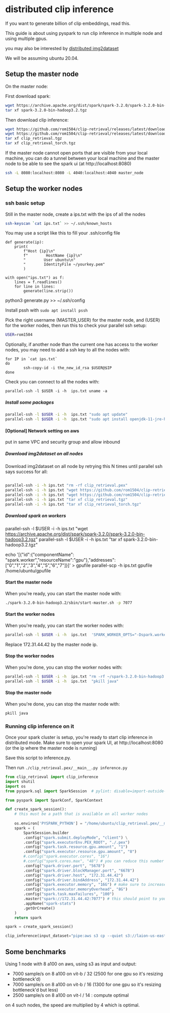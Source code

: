 # distributed clip inference

If you want to generate billion of clip embeddings, read this.

This guide is about using pyspark to run clip inference in multiple node and using multiple gpus.

you may also be interested by [distributed img2dataset](https://github.com/rom1504/img2dataset/blob/main/examples/distributed_img2dataset_tutorial.md)

We will be assuming ubuntu 20.04.

## Setup the master node

On the master node:

First download spark:
```bash
wget https://archive.apache.org/dist/spark/spark-3.2.0/spark-3.2.0-bin-hadoop3.2.tgz
tar xf spark-3.2.0-bin-hadoop3.2.tgz
```

Then download clip inference:
```bash
wget https://github.com/rom1504/clip-retrieval/releases/latest/download/clip_retrieval.tgz -O clip_retrieval.tgz
wget https://github.com/rom1504/clip-retrieval/releases/latest/download/clip_retrieval_torch.tgz -O clip_retrieval_torch.tgz
tar xf clip_retrieval.tgz
tar xf clip_retrieval_torch.tgz
```

If the master node cannot open ports that are visible from your local machine, you can do a tunnel between your local machine and the master node to be able to see the spark ui (at http://localhost:8080)
```bash
ssh -L 8080:localhost:8080 -L 4040:localhost:4040 master_node
```


## Setup the worker nodes

### ssh basic setup

Still in the master node, create a ips.txt with the ips of all the nodes

```bash
ssh-keyscan `cat ips.txt` >> ~/.ssh/known_hosts
```

You may use a script like this to fill your .ssh/config file
```
def generate(ip):
    print(
        f"Host {ip}\n"
        f"        HostName {ip}\n"
        "        User ubuntu\n"
        "        IdentityFile ~/yourkey.pem"
        )

with open("ips.txt") as f:
    lines = f.readlines()
    for line in lines:
        generate(line.strip())
```
python3 generate.py >> ~/.ssh/config

Install pssh with `sudo apt install pssh`

Pick the right username (MASTER_USER) for the master node, and (USER) for the worker nodes, then run this to check your parallel ssh setup:
```bash
USER=rom1504
```

Optionally, if another node than the current one has access to the worker nodes, you may need to add a ssh key to all the nodes with:
```
for IP in `cat ips.txt`
do
        ssh-copy-id -i the_new_id_rsa $USER@$IP
done
```

Check you can connect to all the nodes with:
```
parallel-ssh -l $USER -i -h  ips.txt uname -a
```

##### Install some packages

```bash
parallel-ssh -l $USER -i -h  ips.txt "sudo apt update"
parallel-ssh -l $USER -i -h  ips.txt "sudo apt install openjdk-11-jre-headless libgl1 htop tmux bwm-ng sshfs python3-distutils python3-apt -y"
```


#### [Optional] Network setting on aws

put in same VPC and security group and allow inbound

##### Download img2dataset on all nodes

Download img2dataset on all node by retrying this N times until parallel ssh says success for all:
```bash

parallel-ssh -i -h ips.txt "rm -rf clip_retrieval.pex"
parallel-ssh -i -h ips.txt "wget https://github.com/rom1504/clip-retrieval/releases/latest/download/clip_retrieval.tgz -O clip_retrieval.tgz"
parallel-ssh -i -h ips.txt "wget https://github.com/rom1504/clip-retrieval/releases/latest/download/clip_retrieval_torch.tgz -O clip_retrieval_torch.tgz"
parallel-ssh -i -h ips.txt "tar xf clip_retrieval.tgz"
parallel-ssh -i -h ips.txt "tar xf clip_retrieval_torch.tgz"
```

##### Download spark on workers

parallel-ssh -l $USER -i -h  ips.txt  "wget https://archive.apache.org/dist/spark/spark-3.2.0/spark-3.2.0-bin-hadoop3.2.tgz"
parallel-ssh -l $USER -i -h  ips.txt  "tar xf spark-3.2.0-bin-hadoop3.2.tgz"

echo '[{"id":{"componentName": "spark.worker","resourceName":"gpu"},"addresses":["0","1","2","3","4","5","6","7"]}]' > gpufile
parallel-scp -h ips.txt gpufile /home/ubuntu/gpufile

#### Start the master node

When you're ready, you can start the master node with:

```bash
./spark-3.2.0-bin-hadoop3.2/sbin/start-master.sh -p 7077
```


#### Start the worker nodes

When you're ready, you can start the worker nodes with:

```bash
parallel-ssh -l $USER -i -h  ips.txt  'SPARK_WORKER_OPTS="-Dspark.worker.resource.gpu.amount=8 -Dspark.worker.resourcesFile=/home/ubuntu/gpufile" ./spark-3.2.0-bin-hadoop3.2/sbin/start-worker.sh -c 16 -m 24G "spark://172.31.44.42:7077"'
```

Replace 172.31.44.42 by the master node ip.


#### Stop the worker nodes

When you're done, you can stop the worker nodes with:

```bash
parallel-ssh -l $USER -i -h  ips.txt "rm -rf ~/spark-3.2.0-bin-hadoop3.2/work/*"
parallel-ssh -l $USER -i -h  ips.txt  "pkill java"
```

#### Stop the master node

When you're done, you can stop the master node with:

```bash
pkill java
```


### Running clip inference on it

Once your spark cluster is setup, you're ready to start clip inference in distributed mode.
Make sure to open your spark UI, at http://localhost:8080 (or the ip where the master node is running)

Save this script to inference.py.

Then run `./clip_retrieval.pex/__main__.py inference.py`

```python
from clip_retrieval import clip_inference
import shutil
import os
from pyspark.sql import SparkSession  # pylint: disable=import-outside-toplevel

from pyspark import SparkConf, SparkContext

def create_spark_session():
    # this must be a path that is available on all worker nodes
    
    os.environ['PYSPARK_PYTHON'] = "/home/ubuntu/clip_retrieval.pex/__main__.py"
    spark = (
        SparkSession.builder
        .config("spark.submit.deployMode", "client") \
        .config("spark.executorEnv.PEX_ROOT", "./.pex")
        .config("spark.task.resource.gpu.amount", "1")
        .config("spark.executor.resource.gpu.amount", "8")
        #.config("spark.executor.cores", "16")
        #.config("spark.cores.max", "48") # you can reduce this number if you want to use only some cores ; if you're using yarn the option name is different, check spark doc
        .config("spark.driver.port", "5678")
        .config("spark.driver.blockManager.port", "6678")
        .config("spark.driver.host", "172.31.44.42")
        .config("spark.driver.bindAddress", "172.31.44.42")
        .config("spark.executor.memory", "16G") # make sure to increase this if you're using more cores per executor
        .config("spark.executor.memoryOverhead", "8G")
        .config("spark.task.maxFailures", "100")
        .master("spark://172.31.44.42:7077") # this should point to your master node, if using the tunnelling version, keep this to localhost
        .appName("spark-stats")
        .getOrCreate()
    )
    return spark

spark = create_spark_session()

clip_inference(input_dataset="pipe:aws s3 cp --quiet s3://laion-us-east-1/laion-data/laion2B-data/{000000..231349}.tar -", output_folder="s3://laion-us-east-1/my_test_embedding2", input_format="webdataset", enable_metadata=True, write_batch_size=1000000, num_prepro_workers=8, batch_size=512, cache_path=None, enable_wandb=True, distribution_strategy="pyspark", clip_model="ViT-B/14")
```

## Some benchmarks

Using 1 node with 8 a100 on aws, using s3 as input and output:
* 7000 sample/s on 8 a100 on vit-b / 32 (2500 for one gpu so it's resizing bottleneck'd)
* 7000 sample/s on 8 a100 on vit-b / 16 (1300 for one gpu so it's resizing bottleneck'd but less)
* 2500 sample/s on 8 a100 on vit-l / 14 : compute optimal

on 4 such nodes, the speed are multiplied by 4 which is optimal.
